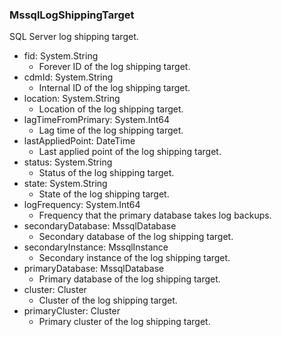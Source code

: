 ### MssqlLogShippingTarget
SQL Server log shipping target.

- fid: System.String
  - Forever ID of the log shipping target.
- cdmId: System.String
  - Internal ID of the log shipping target.
- location: System.String
  - Location of the log shipping target.
- lagTimeFromPrimary: System.Int64
  - Lag time of the log shipping target.
- lastAppliedPoint: DateTime
  - Last applied point of the log shipping target.
- status: System.String
  - Status of the log shipping target.
- state: System.String
  - State of the log shipping target.
- logFrequency: System.Int64
  - Frequency that the primary database takes log backups.
- secondaryDatabase: MssqlDatabase
  - Secondary database of the log shipping target.
- secondaryInstance: MssqlInstance
  - Secondary instance of the log shipping target.
- primaryDatabase: MssqlDatabase
  - Primary database of the log shipping target.
- cluster: Cluster
  - Cluster of the log shipping target.
- primaryCluster: Cluster
  - Primary cluster of the log shipping target.
